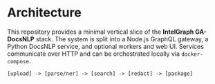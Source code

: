 # Architecture

This repository provides a minimal vertical slice of the **IntelGraph GA-DocsNLP** stack. The system is split into a Node.js GraphQL gateway, a Python DocsNLP service, and optional workers and web UI. Services communicate over HTTP and can be orchestrated locally via `docker-compose`.

```
[upload] -> [parse/ner] -> [search] -> [redact] -> [package]
```
